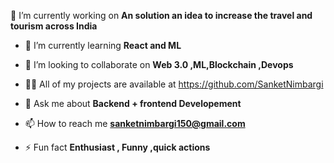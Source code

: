🔭 I’m currently working on **An solution an idea to increase the travel and tourism across India**

- 🌱 I’m currently learning **React and ML**

- 👯 I’m looking to collaborate on **Web 3.0 ,ML,Blockchain ,Devops**

- 👨‍💻 All of my projects are available at https://github.com/SanketNimbargi

- 💬 Ask me about **Backend + frontend Developement**

- 📫 How to reach me **sanketnimbargi150@gmail.com**

- ⚡ Fun fact **Enthusiast , Funny ,quick actions**

<!---
SanketNimbargi/SanketNimbargi is a ✨ special ✨ repository because its `README.md` (this file) appears on your GitHub profile.
You can click the Preview link to take a look at your changes.
--->
